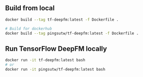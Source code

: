 <!---
  Licensed under the Apache License, Version 2.0 (the "License");
  you may not use this file except in compliance with the License.
  You may obtain a copy of the License at

   http://www.apache.org/licenses/LICENSE-2.0

  Unless required by applicable law or agreed to in writing, software
  distributed under the License is distributed on an "AS IS" BASIS,
  WITHOUT WARRANTIES OR CONDITIONS OF ANY KIND, either express or implied.
  See the License for the specific language governing permissions and
  limitations under the License. See accompanying LICENSE file.
-->

## Build from local
```bash
docker build --tag tf-deepfm:latest -f Dockerfile .

# Build for dockerhub
docker build --tag pingsutw/tf-deepfm:latest -f Dockerfile .
```

## Run TensorFlow DeepFM locally
```bash
docker run -it tf-deepfm:latest bash
# or
docker run -it pingsutw/tf-deepfm:latest bash
```
